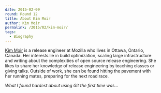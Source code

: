 ```yaml
---
date: 2015-02-09
round: Round 12
title: About Kim Moir 
author: Kim Moir
permalink: /2015/02/kim-moir/
tags:
  - Biography
---
```

[Kim Moir](http://http://relengofthenerds.blogspot.ca/) is a release engineer at Mozilla 
who lives in Ottawa, Ontario, Canada.  Her interests lie in build optimization, scaling 
large infrastructure and writing about the complexities of open source release 
engineering. She likes to share her knowledge of release engineering by teaching classes 
or giving talks. Outside of work, she can be found hitting the pavement with her running 
mates, preparing for the next road race.

*What I found hardest about using Git the first time was...*
